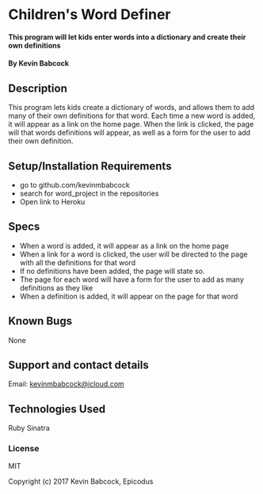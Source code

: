 # Children's Word Definer

#### This program will let kids enter words into a dictionary and create their own definitions

#### By Kevin Babcock

## Description

This program lets kids create a dictionary of words, and allows them to add many of their own definitions for that word. Each time a new word is added, it will appear as a link on the home page. When the link is clicked, the page will that words definitions will appear, as well as a form for the user to add their own definition.

## Setup/Installation Requirements

* go to github.com/kevinmbabcock
* search for word_project in the repositories
* Open link to Heroku

## Specs

* When a word is added, it will appear as a link on the home page
* When a link for a word is clicked, the user will be directed to the page with all the definitions for that word
* If no definitions have been added, the page will state so.
* The page for each word will have a form for the user to add as many definitions as they like
* When a definition is added, it will appear on the page for that word

## Known Bugs

None

## Support and contact details

Email: kevinmbabcock@icloud.com

## Technologies Used

Ruby
Sinatra

### License

MIT

Copyright (c) 2017 Kevin Babcock, Epicodus
